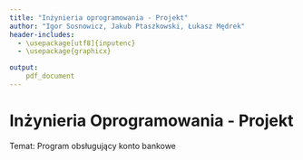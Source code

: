 ```yaml
---
title: "Inżynieria oprogramowania - Projekt"
author: "Igor Sosnowicz, Jakub Ptaszkowski, Łukasz Mędrek"
header-includes:
  - \usepackage[utf8]{inputenc}
  - \usepackage{graphicx}

output:
    pdf_document
---
```


# Inżynieria Oprogramowania - Projekt

Temat: Program obsługujący konto bankowe
